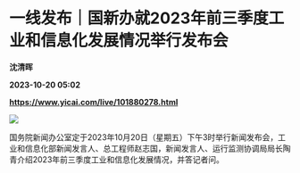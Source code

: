 # 一线发布｜国新办就2023年前三季度工业和信息化发展情况举行发布会
**沈清晖**

**2023-10-20 05:02**

**https://www.yicai.com/live/101880278.html**

![](https://imgcdn.yicai.com/uppics/slides/2023/10/952a8b8ffb6a3018f95fdc5adfd5c2b6.jpg)

国务院新闻办公室定于2023年10月20日（星期五）下午3时举行新闻发布会，工业和信息化部新闻发言人、总工程师赵志国，新闻发言人、运行监测协调局局长陶青介绍2023年前三季度工业和信息化发展情况，并答记者问。